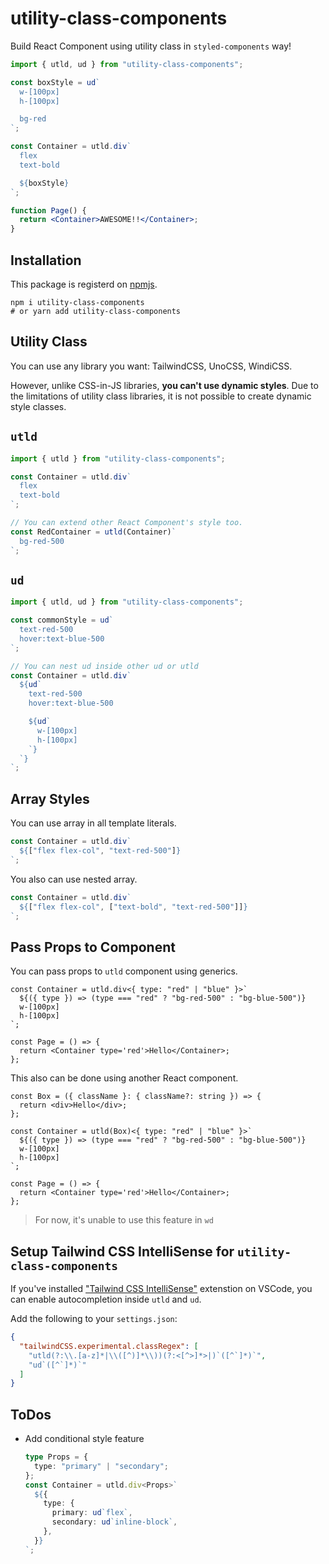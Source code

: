 # utility-class-components

Build React Component using utility class in `styled-components` way!

```jsx
import { utld, ud } from "utility-class-components";

const boxStyle = ud`
  w-[100px]
  h-[100px]

  bg-red
`;

const Container = utld.div`
  flex
  text-bold

  ${boxStyle}
`;

function Page() {
  return <Container>AWESOME!!</Container>;
}
```

## Installation

This package is registerd on [npmjs](https://www.npmjs.com/package/utility-class-components).

```shell
npm i utility-class-components
# or yarn add utility-class-components
```

## Utility Class

You can use any library you want: TailwindCSS, UnoCSS, WindiCSS.

However, unlike CSS-in-JS libraries, **you can't use dynamic styles**. Due to the limitations of utility class libraries, it is not possible to create dynamic style classes.

## `utld`

```ts
import { utld } from "utility-class-components";

const Container = utld.div`
  flex
  text-bold
`;

// You can extend other React Component's style too.
const RedContainer = utld(Container)`
  bg-red-500
`;
```

## `ud`

```ts
import { utld, ud } from "utility-class-components";

const commonStyle = ud`
  text-red-500
  hover:text-blue-500
`;

// You can nest ud inside other ud or utld
const Container = utld.div`
  ${ud`
    text-red-500
    hover:text-blue-500

    ${ud`
      w-[100px]
      h-[100px]
    `}
  `}
`;
```

## Array Styles

You can use array in all template literals.

```ts
const Container = utld.div`
  ${["flex flex-col", "text-red-500"]}
`;
```

You also can use nested array.

```ts
const Container = utld.div`
  ${["flex flex-col", ["text-bold", "text-red-500"]]}
`;
```

## Pass Props to Component

You can pass props to `utld` component using generics.

```tsx
const Container = utld.div<{ type: "red" | "blue" }>`
  ${({ type }) => (type === "red" ? "bg-red-500" : "bg-blue-500")}
  w-[100px]
  h-[100px]
`;

const Page = () => {
  return <Container type='red'>Hello</Container>;
};
```

This also can be done using another React component.

```tsx
const Box = ({ className }: { className?: string }) => {
  return <div>Hello</div>;
};

const Container = utld(Box)<{ type: "red" | "blue" }>`
  ${({ type }) => (type === "red" ? "bg-red-500" : "bg-blue-500")}
  w-[100px]
  h-[100px]
`;

const Page = () => {
  return <Container type='red'>Hello</Container>;
};
```

> For now, it's unable to use this feature in `wd`

## Setup Tailwind CSS IntelliSense for `utility-class-components`

If you've installed ["Tailwind CSS IntelliSense"](https://marketplace.visualstudio.com/items?itemName=bradlc.vscode-tailwindcss) extenstion on VSCode, you can enable autocompletion inside `utld` and `ud`.

Add the following to your `settings.json`:

```json
{
  "tailwindCSS.experimental.classRegex": [
    "utld(?:\\.[a-z]*|\\([^)]*\\))(?:<[^>]*>|)`([^`]*)`",
    "ud`([^`]*)`"
  ]
}
```

## ToDos

- Add conditional style feature
  ```ts
  type Props = {
    type: "primary" | "secondary";
  };
  const Container = utld.div<Props>`
    ${{
      type: {
        primary: ud`flex`,
        secondary: ud`inline-block`,
      },
    }}
  `;
  ```
